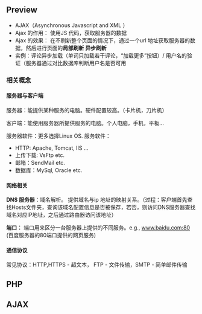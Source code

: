 
## Preview 
- AJAX（Asynchronous Javascript and XML ）
- Ajax 的作用： 使用JS 代码，获取服务器的数据
- Ajax 的效果： 在不刷新整个页面的情况下，通过一个url 地址获取服务器的数据，然后进行页面的**局部刷新** **异步刷新**
- 实例：评论异步加载（单词只加载若干评论，“加载更多”按钮）/ 用户名的验证（服务器通过对比数据库判断用户名是否可用

### 相关概念
#### 服务器与客户端

服务器：能提供某种服务的电脑。硬件配置较高。（卡片机，刀片机）

客户端：能使用服务器所提供服务的电脑。个人电脑，手机，平板... 

服务器软件：更多选择Linux OS. 服务软件：
- HTTP: Apache, Tomcat, IIS ...
- 上传下载: VsFtp etc. 
- 邮箱：SendMail etc. 
- 数据库：MySql, Oracle etc. 

#### 网络相关
**DNS 服务器**：域名解析。 提供域名与ip 地址的映射关系。（过程：客户端首先查找Hosts文件夹，查询该域名配置信息是否被保存，若否，则访问DNS服务器查找域名对应IP地址，之后通过路由器访问该地址）

**端口：** 端口用来区分一台服务器上提供的不同服务。e.g., www.baidu.com:80 (百度服务器的80端口提供的网页服务) 

#### 通信协议
 常见协议：HTTP,HTTPS - 超文本， FTP - 文件传输，SMTP - 简单邮件传输

## PHP 
 


## AJAX 

<!--stackedit_data:
eyJoaXN0b3J5IjpbLTEwMTMxMzU0MjEsMzM0MTU1MzkzLC0xMz
k0MjIzMzQxLC0xNzEwNTAwOTUzLC0xNzEwNTAwOTUzLDE5MTU3
NjI4NjEsMTQ5ODkxMDU3NywtMTY0OTc1NjYwOCwtMzE0OTQ3MD
IsNjgxNzY4MTg1LDE1MDk5MDI0NThdfQ==
-->